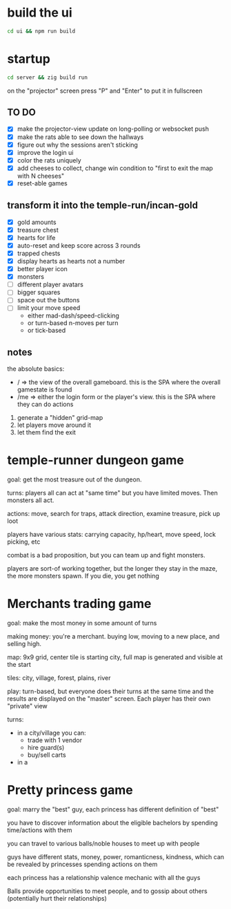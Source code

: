 # build the ui

```bash
cd ui && npm run build
```

# startup

```bash
cd server && zig build run
```

on the "projector" screen press "P" and "Enter" to put it in fullscreen

## TO DO

- [x] make the projector-view update on long-polling or websocket push
- [x] make the rats able to see down the hallways
- [x] figure out why the sessions aren't sticking
- [x] improve the login ui
- [x] color the rats uniquely
- [x] add cheeses to collect, change win condition to "first to exit the map with N cheeses"
- [x] reset-able games

## transform it into the temple-run/incan-gold

- [x] gold amounts
- [x] treasure chest
- [x] hearts for life
- [x] auto-reset and keep score across 3 rounds
- [x] trapped chests
- [x] display hearts as hearts not a number
- [x] better player icon
- [x] monsters
- [ ] different player avatars
- [ ] bigger squares
- [ ] space out the buttons
- [ ] limit your move speed
    - either mad-dash/speed-clicking
    - or turn-based n-moves per turn
    - or tick-based

## notes

the absolute basics:

- / => the view of the overall gameboard. this is the SPA where the overall gamestate is found
- /me => either the login form or the player's view. this is the SPA where they can do actions

1. generate a "hidden" grid-map
2. let players move around it
3. let them find the exit

# temple-runner dungeon game

goal: get the most treasure out of the dungeon.

turns: players all can act at "same time" but you have limited moves. Then monsters all act.

actions: move, search for traps, attack direction, examine treasure, pick up loot

players have various stats: carrying capacity, hp/heart, move speed, lock picking, etc

combat is a bad proposition, but you can team up and fight monsters.

players are sort-of working together, but the longer they stay in the maze, the more monsters spawn. If you die, you get nothing

# Merchants trading game

goal: make the most money in some amount of turns

making money: you're a merchant. buying low, moving to a new place, and selling high.

map: 9x9 grid, center tile is starting city, full map is generated and visible at the start

tiles: city, village, forest, plains, river

play: turn-based, but everyone does their turns at the same time and the results are displayed on the "master" screen. Each player has their own "private" view

turns:

- in a city/village you can:
    - trade with 1 vendor
    - hire guard(s)
    - buy/sell carts
- in a 

# Pretty princess game

goal: marry the "best" guy, each princess has different definition of "best"

you have to discover information about the eligible bachelors by spending time/actions with them

you can travel to various balls/noble houses to meet up with people

guys have different stats, money, power, romanticness, kindness, which can be revealed by princesses spending actions on them

each princess has a relationship valence mechanic with all the guys

Balls provide opportunities to meet people, and to gossip about others (potentially hurt their relationships)
